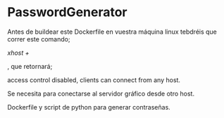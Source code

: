 # PasswordGenerator
<p>Antes de buildear este Dockerfile en vuestra máquina linux tebdréis que correr este comando;</p>
<p><i>xhost +</i></p>
<p>, que retornará;</p>
<p>access control disabled, clients can connect from any host.</p>
<p>Se necesita para conectarse al servidor gráfico desde otro host.</p>
Dockerfile y script de python para generar contraseñas.

